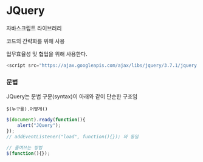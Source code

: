 # JQuery

자바스크립트 라이브러리

코드의 간략화를 위해 사용

업무효율성 및 협업을 위해 사용한다.

```js
<script src="https://ajax.googleapis.com/ajax/libs/jquery/3.7.1/jquery.min.js"></script>
```

### 문법

JQuery는 문법 구문(syntax)이 아래와 같이 단순한 구조임

`$(누구를).어떻게()`

```js
$(document).ready(function(){
    alert("JQuery");
});    
// addEventListener("load", function(){}); 와 동일
    
// 줄여쓰는 방법
$(function(){});